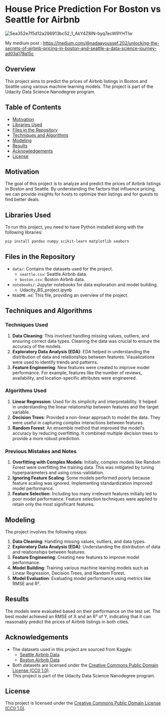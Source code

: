 # **House Price Prediction For Boston vs Seattle for Airbnb**
![5ea352e7f5d12a296913bc52_1_AkY4Z8IN-byq7ecW9YHTIw](https://github.com/user-attachments/assets/143dc4a5-6005-4d40-9277-ef3b3c476cf1)

My medium post : https://medium.com/@nadaayoussef.202/unlocking-the-secrets-of-airbnb-pricing-in-boston-and-seattle-a-data-science-journey-ad03a178a15c
## Overview

This project aims to predict the prices of Airbnb listings in Boston and Seattle using various machine learning models. The project is part of the Udacity Data Science Nanodegree program.

## Table of Contents

- [Motivation](#motivation)
- [Libraries Used](#libraries-used)
- [Files in the Repository](#files-in-the-repository)
- [Techniques and Algorithms](#techniques-and-algorithms)
- [Modeling](#modeling)
- [Results](#results)
- [Acknowledgements](#acknowledgements)
- [License](#license)

## Motivation

The goal of this project is to analyze and predict the prices of Airbnb listings in Boston and Seattle. By understanding the factors that influence pricing, we can provide insights for hosts to optimize their listings and for guests to find better deals.

## Libraries Used

To run this project, you need to have Python installed along with the following libraries:

```bash
pip install pandas numpy scikit-learn matplotlib seaborn
```

## Files in the Repository

- `data/`: Contains the datasets used for the project.
  - `seattle.csv`: Seattle Airbnb data.
  - `boston.csv`: Boston Airbnb data.
- `notebooks/`: Jupyter notebooks for data exploration and model building.
    - Udacity_BS_project.ipynb
- `README.md`: This file, providing an overview of the project.

## Techniques and Algorithms

### Techniques Used

1. **Data Cleaning**: This involved handling missing values, outliers, and ensuring correct data types. Cleaning the data was crucial to ensure the accuracy of the models.
2. **Exploratory Data Analysis (EDA)**: EDA helped in understanding the distribution of data and relationships between features. Visualizations were used to identify trends and patterns.
3. **Feature Engineering**: New features were created to improve model performance. For example, features like the number of reviews, availability, and location-specific attributes were engineered.

### Algorithms Used

1. **Linear Regression**: Used for its simplicity and interpretability. It helped in understanding the linear relationship between features and the target variable.
2. **Decision Trees**: Provided a non-linear approach to model the data. They were useful in capturing complex interactions between features.
3. **Random Forest**: An ensemble method that improved the model's accuracy by reducing overfitting. It combined multiple decision trees to provide a more robust prediction.

### Previous Mistakes and Notes

1. **Overfitting with Complex Models**: Initially, complex models like Random Forest were overfitting the training data. This was mitigated by tuning hyperparameters and using cross-validation.
2. **Ignoring Feature Scaling**: Some models performed poorly because feature scaling was ignored. Implementing standardization improved model performance.
3. **Feature Selection**: Including too many irrelevant features initially led to poor model performance. Feature selection techniques were applied to retain only the most significant features.

## Modeling

The project involves the following steps:

1. **Data Cleaning**: Handling missing values, outliers, and data types.
2. **Exploratory Data Analysis (EDA)**: Understanding the distribution of data and relationships between features.
3. **Feature Engineering**: Creating new features to improve model performance.
4. **Model Building**: Training various machine learning models such as Linear Regression, Decision Trees, and Random Forest.
5. **Model Evaluation**: Evaluating model performance using metrics like RMSE and R².

## Results

The models were evaluated based on their performance on the test set. The best model achieved an RMSE of X and an R² of Y, indicating that it can reasonably predict the prices of Airbnb listings in both cities.

## Acknowledgements

- The datasets used in this project are sourced from Kaggle:
  - [Seattle Airbnb Data](https://www.kaggle.com/datasets/airbnb/seattle/data)
  - [Boston Airbnb Data](https://www.kaggle.com/datasets/airbnb/boston/code)
- Both datasets are licensed under the [Creative Commons Public Domain License (CC0 1.0)](https://creativecommons.org/publicdomain/zero/1.0/).
- This project is part of the Udacity Data Science Nanodegree program.

## License

This project is licensed under the [Creative Commons Public Domain License (CC0 1.0)](https://creativecommons.org/publicdomain/zero/1.0/).

